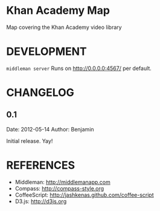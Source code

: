 Khan Academy Map
================

Map covering the Khan Academy video library

DEVELOPMENT
=============

<code>middleman server</code>
Runs on http://0.0.0.0:4567/ per default.

CHANGELOG
=========

0.1
---
Date: 2012-05-14
Author: Benjamin

Initial release. Yay!

REFERENCES
==========

* Middleman:    http://middlemanapp.com
* Compass:      http://compass-style.org
* CoffeeScript: http://jashkenas.github.com/coffee-script
* D3.js: 				http://d3js.org